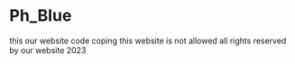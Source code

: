 # Ph_Blue
this our website code coping this website is not allowed
all rights reserved by our website 2023
